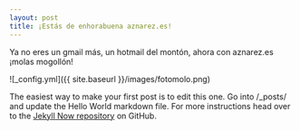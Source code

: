 ```yaml
---
layout: post
title: ¡Estás de enhorabuena aznarez.es!
---
```


Ya no eres un gmail más, un hotmail del montón, ahora con aznarez.es ¡molas mogollón!

![_config.yml]({{ site.baseurl }}/images/fotomolo.png)

The easiest way to make your first post is to edit this one. Go into /_posts/ and update the Hello World markdown file. For more instructions head over to the [Jekyll Now repository](https://github.com/barryclark/jekyll-now) on GitHub.
